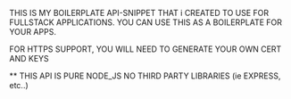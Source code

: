 THIS IS MY BOILERPLATE API-SNIPPET THAT i CREATED TO USE FOR FULLSTACK APPLICATIONS.
YOU CAN USE THIS AS A BOILERPLATE FOR YOUR APPS.

FOR HTTPS SUPPORT, YOU WILL NEED TO GENERATE YOUR OWN CERT AND KEYS

** THIS API IS PURE NODE_JS NO THIRD PARTY LIBRARIES (ie EXPRESS, etc..)
